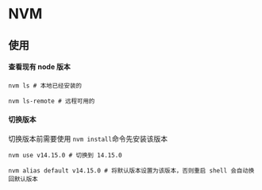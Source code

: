 # NVM



## 使用

#### 查看现有 node 版本

```shell
nvm ls # 本地已经安装的

nvm ls-remote # 远程可用的
```

#### 切换版本

切换版本前需要使用 `nvm install`命令先安装该版本

```shell
nvm use v14.15.0 # 切换到 14.15.0 

nvm alias default v14.15.0 # 将默认版本设置为该版本，否则重启 shell 会自动换回默认版本
```

